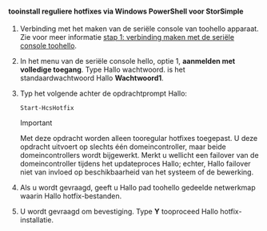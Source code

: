 <!--author=SharS last changed: 9/17/15-->

#### <a name="tooinstall-regular-hotfixes-via-windows-powershell-for-storsimple"></a>tooinstall reguliere hotfixes via Windows PowerShell voor StorSimple
1. Verbinding met het maken van de seriële console van toohello apparaat. Zie voor meer informatie [stap 1: verbinding maken met de seriële console toohello](../articles/storsimple/storsimple-update-device.md#step1).
2. In het menu van de seriële console hello, optie 1, **aanmelden met volledige toegang**. Type Hallo wachtwoord. is het standaardwachtwoord Hallo **Wachtwoord1**.
3. Typ het volgende achter de opdrachtprompt Hallo:
   
    ```
    Start-HcsHotfix
    ```
   
    > [!IMPORTANT]
    >
    > Met deze opdracht worden alleen tooregular hotfixes toegepast. U deze opdracht uitvoert op slechts één domeincontroller, maar beide domeincontrollers wordt bijgewerkt.
    > Merkt u wellicht een failover van de domeincontroller tijdens het updateproces Hallo; echter, Hallo failover niet van invloed op beschikbaarheid van het systeem of de bewerking.

4. Als u wordt gevraagd, geeft u Hallo pad toohello gedeelde netwerkmap waarin Hallo hotfix-bestanden.
5. U wordt gevraagd om bevestiging. Type **Y** tooproceed Hallo hotfix-installatie.


